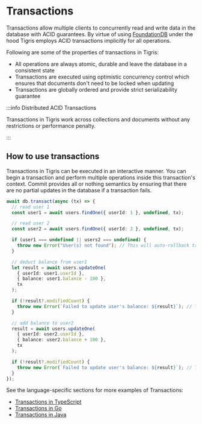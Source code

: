 # Transactions

Transactions allow multiple clients to concurrently read and write data in
the database with ACID guarantees. By virtue of using
[FoundationDB](https://apple.github.io/foundationdb/transaction-processing.html)
under the hood Tigris employs ACID transactions implicitly for all
operations.

Following are some of the properties of transactions in Tigris:

- All operations are always atomic, durable and leave the database in a
  consistent state
- Transactions are executed using optimistic concurrency control which ensures
  that documents don't need to be locked when updating
- Transactions are globally ordered and provide strict serializability guarantee

:::info Distributed ACID Transactions

Transactions in Tigris work across collections and documents without any
restrictions or performance penalty.

:::

## How to use transactions

Transactions in Tigris can be executed in an interactive manner. You can
begin a transaction and perform multiple operations inside this
transaction's context. Commit provides all or nothing semantics by ensuring
that there are no partial updates in the database if a transaction fails.

```ts
await db.transact(async (tx) => {
  // read user 1
  const user1 = await users.findOne({ userId: 1 }, undefined, tx);

  // read user 2
  const user2 = await users.findOne({ userId: 2 }, undefined, tx);

  if (user1 === undefined || users2 === undefined) {
    throw new Error("User(s) not found"); // This will auto-rollback transaction
  }

  // deduct balance from user1
  let result = await users.updateOne(
    { userId: user1.userId },
    { balance: user1.balance - 100 },
    tx
  );

  if (!result?.modifiedCount) {
    throw new Error(`Failed to update user's balance: ${result}`); // This will auto-rollback transaction
  }

  // add balance to user2
  result = await users.updateOne(
    { userId: user2.userId },
    { balance: user2.balance + 100 },
    tx
  );

  if (!result?.modifiedCount) {
    throw new Error(`Failed to update user's balance: ${result}`); // This will auto-rollback transaction
  }
});
```

See the language-specific sections for more examples of Transactions:

- [Transactions in TypeScript](../typescript/documents/transactions)
- [Transactions in Go](../golang/documents/transactions)
- [Transactions in Java](../java/transactions)
